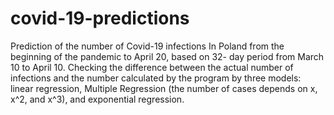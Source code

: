 # covid-19-predictions
Prediction of the number of Covid-19 infections In Poland from the beginning of the pandemic to April 20, based on 32- day period from March 10 to April 10. Checking the difference between the actual number of infections and the number calculated by the program by three models: linear regression, Multiple Regression (the number of cases depends on x, x^2, and x^3), and exponential regression.

